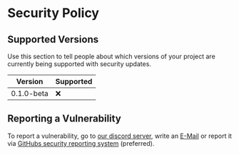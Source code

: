 # Security Policy

## Supported Versions

Use this section to tell people about which versions of your project are
currently being supported with security updates.

| Version    | Supported          |
|------------|--------------------|
| 0.1.0-beta | :x:                |

## Reporting a Vulnerability

To report a vulnerability, go to [our discord server](https://discord.gg/JVyyDukQqV), write an
[E-Mail](mailto:elbe.dev.plaq@gmail.com) or report it via
[GitHubs security reporting system](https://github.com/ElBe-Development/edgeDeflect/security/advisories/new)
(preferred).
